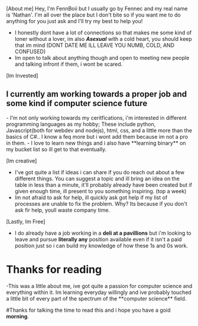 <!---
- 👋 Hi, I’m @FennBoii
- 👀 I’m interested in ...
- 🌱 I’m currently learning ...
- 💞️ I’m looking to collaborate on ...
- 📫 How to reach me ...

FennBoii/FennBoii is a ✨ special ✨ repository because its `README.md` (this file) appears on your GitHub profile.
You can click the Preview link to take a look at your changes.
--->
[About me]
Hey, I'm FennBoii but I usually go by Fennec and my real name is 'Nathan'.
I'm all over the place but I don't bite so if you want me to do anything for you just ask and I'll try my best to help you!
- I honestly dont have a lot of connections so that makes me some kind of loner without a lover, im also ***Asexual*** with a cold heart, you should keep that im mind (DONT DATE ME ILL LEAVE YOU NUMB, COLD, AND CONFUSED)
- Im open to talk about anything though and open to meeting new people and talking infront if them, i wont be scared.

[Im Invested]
<h2>I currently am working towards a proper job and some kind if computer science future</h2>
- I'm not only working towards my ceritfications, i'm interested in different programming languages as my hobby; These include python, Javascript(both for webdev and nodejs), html, css, and a little more than the basics of C#.. I know a feq more but i wont add them because im not a pro in them.
- I love to learn new things and i also have **learning binary** on my bucket list so ill get to that eventually.

[Im creative]
- I've got quite a list if ideas i can share if you do reach out about a few different things. You can suggest a topic and ill bring an idea on the table in less than a minute, it'll probably already have been created but if given enough time, ill present to you something inspiring. (top a week)
- Im not afraid to ask for help, ill quickly ask got help if my list of processes are unable to fix the problem. Why? Its because if you don't ask fir help, youll waste company time.

[Lastly, Im Free]
- I do already have a job working in a **deli at a pavillions** but i'm looking to leave and pursue **literally any** position available even if it isn't a paid position just so i can build my knowledge of how these 1s and 0s work.


<h1>Thanks for reading</h1>
-This was a little about me, ive got quite a passion for computer science and everything within it. Im learning everyday willingly and ive probably touched a little bit of every part of the spectrum of the **computer science** field.

#Thanks for talking the time to read this and i hope you have a goid **morning**.
